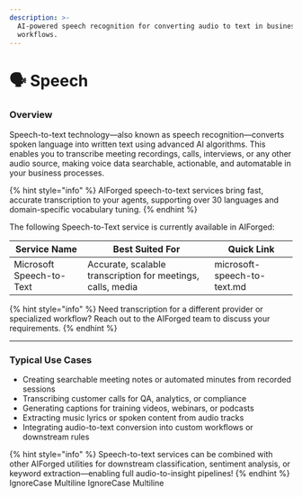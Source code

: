 ```yaml
---
description: >-
  AI-powered speech recognition for converting audio to text in business
  workflows.
---
```


# 🗣️ Speech

### Overview

Speech-to-text technology—also known as speech recognition—converts spoken language into written text using advanced AI algorithms. This enables you to transcribe meeting recordings, calls, interviews, or any other audio source, making voice data searchable, actionable, and automatable in your business processes.

{% hint style="info" %}
AIForged speech-to-text services bring fast, accurate transcription to your agents, supporting over 30 languages and domain-specific vocabulary tuning.
{% endhint %}

The following Speech-to-Text service is currently available in AIForged:

| Service Name             | Best Suited For                                             | Quick Link                  |
| ------------------------ | ----------------------------------------------------------- | --------------------------- |
| Microsoft Speech-to-Text | Accurate, scalable transcription for meetings, calls, media | microsoft-speech-to-text.md |

{% hint style="info" %}
Need transcription for a different provider or specialized workflow? Reach out to the AIForged team to discuss your requirements.
{% endhint %}

***

### Typical Use Cases

* Creating searchable meeting notes or automated minutes from recorded sessions
* Transcribing customer calls for QA, analytics, or compliance
* Generating captions for training videos, webinars, or podcasts
* Extracting music lyrics or spoken content from audio tracks
* Integrating audio-to-text conversion into custom workflows or downstream rules

{% hint style="info" %}
Speech-to-text services can be combined with other AIForged utilities for downstream classification, sentiment analysis, or keyword extraction—enabling full audio-to-insight pipelines!
{% endhint %}
 IgnoreCase Multiline IgnoreCase Multiline
